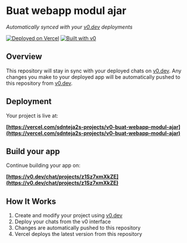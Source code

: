 # Buat webapp modul ajar

*Automatically synced with your [v0.dev](https://v0.dev) deployments*

[![Deployed on Vercel](https://img.shields.io/badge/Deployed%20on-Vercel-black?style=for-the-badge&logo=vercel)](https://vercel.com/sdnteja2s-projects/v0-buat-webapp-modul-ajar)
[![Built with v0](https://img.shields.io/badge/Built%20with-v0.dev-black?style=for-the-badge)](https://v0.dev/chat/projects/z1Sz7xmXkZE)

## Overview

This repository will stay in sync with your deployed chats on [v0.dev](https://v0.dev).
Any changes you make to your deployed app will be automatically pushed to this repository from [v0.dev](https://v0.dev).

## Deployment

Your project is live at:

**[https://vercel.com/sdnteja2s-projects/v0-buat-webapp-modul-ajar](https://vercel.com/sdnteja2s-projects/v0-buat-webapp-modul-ajar)**

## Build your app

Continue building your app on:

**[https://v0.dev/chat/projects/z1Sz7xmXkZE](https://v0.dev/chat/projects/z1Sz7xmXkZE)**

## How It Works

1. Create and modify your project using [v0.dev](https://v0.dev)
2. Deploy your chats from the v0 interface
3. Changes are automatically pushed to this repository
4. Vercel deploys the latest version from this repository